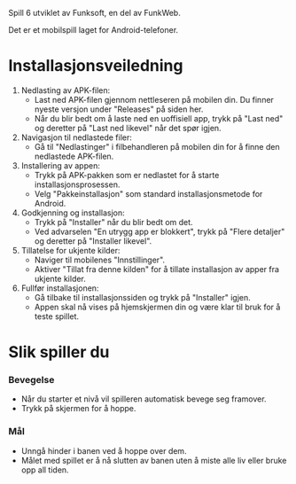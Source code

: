 Spill 6 utviklet av Funksoft, en del av FunkWeb.

Det er et mobilspill laget for Android-telefoner.

# Installasjonsveiledning

1. Nedlasting av APK-filen:
    - Last ned APK-filen gjennom nettleseren på mobilen din. Du finner nyeste versjon under "Releases" på siden her.
    - Når du blir bedt om å laste ned en uoffisiell app, trykk på "Last ned" og deretter på "Last ned likevel" når det spør igjen.
2. Navigasjon til nedlastede filer:
    - Gå til "Nedlastinger" i filbehandleren på mobilen din for å finne den nedlastede APK-filen.
3. Installering av appen:
    - Trykk på APK-pakken som er nedlastet for å starte installasjonsprosessen.
    - Velg "Pakkeinstallasjon" som standard installasjonsmetode for Android.
4. Godkjenning og installasjon:
    - Trykk på "Installer" når du blir bedt om det.
    - Ved advarselen "En utrygg app er blokkert", trykk på "Flere detaljer" og deretter på "Installer likevel".
5. Tillatelse for ukjente kilder:
    - Naviger til mobilenes "Innstillinger".
    - Aktiver "Tillat fra denne kilden" for å tillate installasjon av apper fra ukjente kilder.
6. Fullfør installasjonen:
    - Gå tilbake til installasjonssiden og trykk på "Installer" igjen.
    - Appen skal nå vises på hjemskjermen din og være klar til bruk for å teste spillet.

# Slik spiller du

### Bevegelse

-   Når du starter et nivå vil spilleren automatisk bevege seg framover.
-   Trykk på skjermen for å hoppe.

### Mål

-   Unngå hinder i banen ved å hoppe over dem.
-   Målet med spillet er å nå slutten av banen uten å miste alle liv eller bruke opp all tiden.

